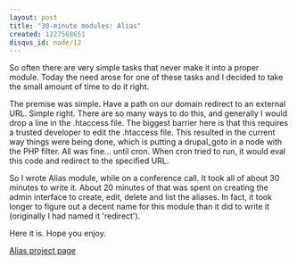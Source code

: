 ```yaml
--- 
layout: post
title: "30-minute modules: Alias"
created: 1227568651
disqus_id: node/12
---
```

So often there are very simple tasks that never make it into a proper module.  Today the need arose for one of these tasks and I decided to take the small amount of time to do it right.

The premise was simple.  Have a path on our domain redirect to an external URL.  Simple right.  There are so many ways to do this, and generally I would drop a line in the .htaccess file.  The biggest barrier here is that this requires a trusted developer to edit the .htaccess file.  This resulted in the current way things were being done, which is putting a drupal_goto in a node with the PHP filter.  All was fine... until cron.  When cron tried to run, it would eval this code and redirect to the specified URL.

So I wrote Alias module, while on a conference call.  It took all of about 30 minutes to write it.  About 20 minutes of that was spent on creating the admin interface to create, edit, delete and list the aliases.  In fact, it took longer to figure out a decent name for this module than it did to write it (originally I had named it 'redirect').

Here it is.  Hope you enjoy.

<a href="http://drupal.org/project/alias">Alias project page</a>
